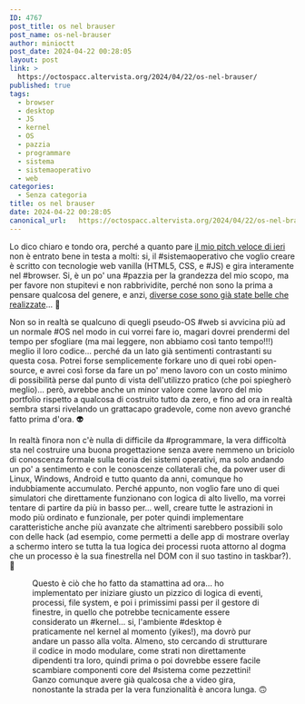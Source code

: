 ```yaml
---
ID: 4767
post_title: os nel brauser
post_name: os-nel-brauser
author: minioctt
post_date: 2024-04-22 00:28:05
layout: post
link: >
  https://octospacc.altervista.org/2024/04/22/os-nel-brauser/
published: true
tags:
  - browser
  - desktop
  - JS
  - kernel
  - OS
  - pazzia
  - programmare
  - sistema
  - sistemaoperativo
  - web
categories:
  - Senza categoria
title: os nel brauser
date: 2024-04-22 00:28:05
canonical_url:   https://octospacc.altervista.org/2024/04/22/os-nel-brauser/
---
```

<!-- wp:paragraph -->
<p>Lo dico chiaro e tondo ora, perché a quanto pare <a href="https://octospacc.altervista.org/2024/04/21/vortice-js/">il mio pitch veloce di ieri</a> non è entrato bene in testa a molti: si, il #sistemaoperativo che voglio creare è scritto con tecnologie web vanilla (HTML5, CSS, e #JS) e gira interamente nel #browser. Si, è un po' una #pazzia per la grandezza del mio scopo, ma per favore non stupitevi e non rabbrividite, perché non sono la prima a pensare qualcosa del genere, e anzi, <a href="https://kb.octt.eu.org/#Pseudo-OS">diverse cose sono già state belle che realizzate</a>... 🦷️</p>
<!-- /wp:paragraph -->

<!-- wp:paragraph -->
<p>Non so in realtà se qualcuno di quegli pseudo-OS #web si avvicina più ad un normale #OS nel modo in cui vorrei fare io, magari dovrei prendermi del tempo per sfogliare (ma mai leggere, non abbiamo così tanto tempo!!!) meglio il loro codice... perché da un lato già sentimenti contrastanti su questa cosa. Potrei forse semplicemente forkare uno di quei robi open-source, e avrei così forse da fare un po' meno lavoro con un costo minimo di possibilità perse dal punto di vista dell'utilizzo pratico (che poi spiegherò meglio)... però, avrebbe anche un minor valore come lavoro del mio portfolio rispetto a qualcosa di costruito tutto da zero, e fino ad ora in realtà sembra starsi rivelando un grattacapo gradevole, come non avevo granché fatto prima d'ora. 👽️</p>
<!-- /wp:paragraph -->

<!-- wp:paragraph -->
<p>In realtà finora non c'è nulla di difficile da #programmare, la vera difficoltà sta nel costruire una buona progettazione senza avere nemmeno un briciolo di conoscenza formale sulla teoria dei sistemi operativi, ma solo andando un po' a sentimento e con le conoscenze collaterali che, da power user di Linux, Windows, Android e tutto quanto da anni, comunque ho indubbiamente accumulato. Perché appunto, non voglio fare uno di quei simulatori che direttamente funzionano con logica di alto livello, ma vorrei tentare di partire da più in basso per... well, creare tutte le astrazioni in modo più ordinato e funzionale, per poter quindi implementare caratteristiche anche più avanzate che altrimenti sarebbero possibili solo con delle hack (ad esempio, come permetti a delle app di mostrare overlay a schermo intero se tutta la tua logica dei processi ruota attorno al dogma che un processo è la sua finestrella nel DOM con il suo tastino in taskbar?). 🧨️</p>
<!-- /wp:paragraph -->

<!-- wp:paragraph -->
<p></p>
<!-- /wp:paragraph -->

<!-- wp:image {"id":4768,"sizeSlug":"large","linkDestination":"none"} -->
<figure class="wp-block-image size-large"><img src="{{site.cdnurl}}/assets/uploads/2024/04/image-6-960x503.png" alt="" class="wp-image-4768"/><figcaption class="wp-element-caption">Questo è ciò che ho fatto da stamattina ad ora... ho implementato per iniziare giusto un pizzico di logica di eventi, processi, file system, e poi i primissimi passi per il gestore di finestre, in quello che potrebbe tecnicamente essere considerato un #kernel... si, l'ambiente #desktop è praticamente nel kernel al momento (yikes!), ma dovrò pur andare un passo alla volta. Almeno, sto cercando di strutturare il codice in modo modulare, come strati non direttamente dipendenti tra loro, quindi prima o poi dovrebbe essere facile scambiare componenti core del #sistema come pezzettini! Ganzo comunque avere già qualcosa che a video gira, nonostante la strada per la vera funzionalità è ancora lunga. 🙃️</figcaption></figure>
<!-- /wp:image -->